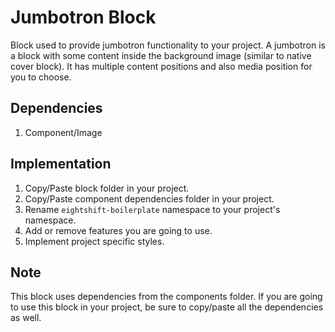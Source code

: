 # Jumbotron Block

Block used to provide jumbotron functionality to your project. A jumbotron is a block with some content inside the background image (similar to native cover block). It has multiple content positions and also media position for you to choose.

## Dependencies

1. Component/Image

## Implementation

1. Copy/Paste block folder in your project.
2. Copy/Paste component dependencies folder in your project.
3. Rename `eightshift-boilerplate` namespace to your project's namespace.
4. Add or remove features you are going to use.
5. Implement project specific styles.

## Note

This block uses dependencies from the components folder. If you are going to use this block in your project, be sure to copy/paste all the dependencies as well.
